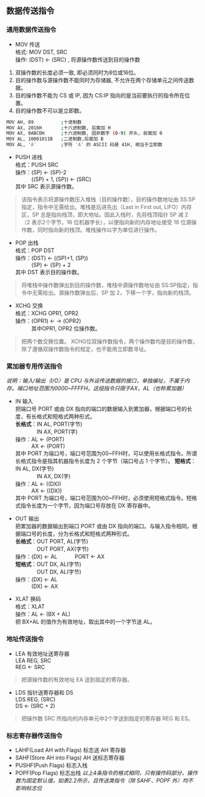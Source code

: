## 数据传送指令

### 通用数据传送指令

* MOV 传送\
格式: MOV DST, SRC\
操作: (DST) <- (SRC) , 将源操作数传送到目的操作数
1. 双操作数的长度必须一致, 即必须同时为8位或16位。
2. 目的操作数与源操作数不能同时为存储器, 不允许在两个存储单元之间传送数据。
3. 目的操作数不能为 CS 或 IP, 因为 CS:IP 指向的是当前要执行的指令所在位置。
4. 目的操作数不可以是立即数。
```sh
MOV AH, 89          ;十进制数
MOV AX, 2016H       ;十六进制数, 后面加 H
MOV AX, 0ABCDH      ;十六进制数, 因非数字 (0-9) 开头, 前面加 0
MOV AL, 10001011B   ;二进制数,后面加 B
MOV AL, 'A'         ;字符 'A' 的 ASCII 码是 41H, 相当于立即数
```

* PUSH 进栈\
格式：PUSH SRC\
操作：(SP) <- (SP)-2\
&emsp;&emsp;&emsp;((SP) + 1, (SP)) <- (SRC)\
其中 SRC 表示源操作数。

> 该指令表示将源操作数压入堆栈（目的操作数），目的操作数地址由 SS:SP 指定，指令中无需给出。堆栈是后进先出（Last in First out, LIFO）内存区，SP 总是指向栈顶，即大地址。因此入栈时，先将栈顶指针 SP 减 2 （2 表示2个字节，16 位机器字长），以便指向新的内存地址接受 16 位源操作数，同时指向新的栈顶。堆栈操作以字为单位进行操作。

* POP 出栈\
格式：POP DST\
操作：(DST) <- ((SP)+1, (SP))\
&emsp;&emsp;&emsp;(SP) <- (SP) + 2\
其中 DST 表示目的操作数。

> 将堆栈中操作数弹出到目的操作数，堆栈中源操作数地址由 SS:SP指定，指令中无需给出。源操作数弹出后，SP 加 2，下移一个字，指向新的栈顶。

* XCHG 交换\
格式：XCHG OPR1, OPR2\
操作：(OPR1) <- -> (OPR2)\
&emsp;&emsp;&emsp;其中OPR1, OPR2 位操作数。

> 把两个数交换位置。
> XCHG位双操作数指令，两个操作数均是目的操作数，除了遵循双操作数指令的规定，也不能用立即数寻址。

### 累加器专用传送指令

*说明：输入/输出（I/O）是 CPU 与外设传送数据的接口，单独编址，不属于内存。端口地址范围为0000~FFFFH。这组指令只限于AX，AL（也称累加器）*

* IN 输入\
把端口号 PORT 或由 DX 指向的端口的数据输入到累加器，根据端口号的长度，有长格式和短格式两种形式。\
**长格式**：IN AL, PORT(字节)\
&emsp;&emsp;&emsp;&emsp;IN AX, PORT(字)\
操作：AL <- (PORT)\
&emsp;&emsp;&emsp;AX <- (PORT)\
其中 PORT 为端口号，端口号范围为00\~FFH时，可以使用长格式指令。所谓长格式指令是指其机器指令长度为 2 个字节（端口号占 1 个字节）。
**短格式**：IN AL, DX(字节)\
&emsp;&emsp;&emsp;&emsp;IN AX, DX(字)\
操作：AL <- ((DX))\
&emsp;&emsp;&emsp;AX <- ((DX))\
其中 PORT 为端口号，端口号范围为00\~FFH时，必须使用短格式指令。短格式指令长度为一个字节，因为端口号存放在 DX 寄存器中。

* OUT 输出\
把累加器的数据输出到端口 PORT 或由 DX 指向的端口。与输入指令相同，根据端口号的长度，分为长格式和短格式两种形式。\
**长格式**：OUT PORT, AL(字节)\
&emsp;&emsp;&emsp;&emsp;OUT PORT, AX(字节)\
操作：(DX) <- AL
&emsp;&emsp;&emsp;PORT <- AX\
**短格式**：OUT DX, AL(字节)\
&emsp;&emsp;&emsp;&emsp;OUT DX, AL(字节)\
操作：(DX) <- AL\
&emsp;&emsp;&emsp;(DX) <- AX

* XLAT 换码\
格式：XLAT\
操作：AL <- (BX + AL)\
把 BX+AL 的值作为有效地址，取出其中的一个字节送 AL。

### 地址传送指令

* LEA 有效地址送寄存器\
LEA REG, SRC\
REG <- SRC
> 把源操作数的有效地址 EA 送到指定的寄存器。

* LDS 指针送寄存器和 DS\
LDS REG, (SRC)\
DS <- (SRC + 2)
> 把操作数 SRC 所指向的内存单元中2个字送到指定的寄存器 REG 和 ES。

### 标志寄存器传送指令

* LAHF(Load AH with Flags)  标志送 AH 寄存器
* SAHF(Store AH into Flags) AH 送标志寄存器
* PUSHF(Push Flags)         标志入栈
* POPF(Pop Flags)           标志出栈
*以上4条指令的格式相同，只有操作码部分，操作数为固定默认值，如表2.2所示，且传送类指令（除 SAHF、POPF 外）均不影响标志位*